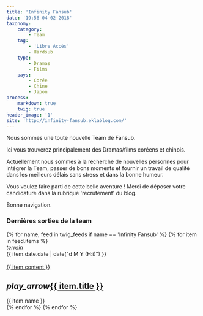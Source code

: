 ```yaml
---
title: 'Infinity Fansub'
date: '19:56 04-02-2018'
taxonomy:
    category:
        - Team
    tag:
        - 'Libre Accès'
        - Hardsub
    type:
        - Dramas
        - Films
    pays:
        - Corée
        - Chine
        - Japon
process:
    markdown: true
    twig: true
header_image: '1'
site: 'http://infinity-fansub.eklablog.com/'
---
```


Nous sommes une toute nouvelle Team de Fansub.

Ici vous trouverez principalement des Dramas/films coréens et chinois.

Actuellement nous sommes à la recherche de nouvelles personnes pour intégrer la Team, passer de bons moments et fournir un travail de qualité dans les meilleurs délais sans stress et dans la bonne humeur.

Vous voulez faire parti de cette belle aventure ! Merci de déposer votre candidature dans la rubrique 'recrutement' du blog.

Bonne navigation.


<div class="gap"></div>
<h3>Dernières sorties de la team</h3>



<div class="row">
{% for name, feed in twig_feeds if name == 'Infinity Fansub' %}
{% for item in feed.items %}
<div class="col s12 m6 l4 xl3">
<div class="card">
<span class="top-icon"><i class="material-icons">terrain</i></span>
<div class="rssincl-itemdate">{{ item.date.date | date("d M Y (H:i)") }}</div><br>
<a href="{{ item.url }}" target="_blank"><div class="item-image">{{ item.content }}</div></a>
 <h2 class="truncate"><i class="tiny material-icons">play_arrow</i><a href="{{ item.url }}" target="_blank">{{ item.title }}</a></h2>
<div class="rssincl-itemfeedtitle">{{ item.name }}</div>
</div>
</div>
{% endfor %}
{% endfor %}
</div>